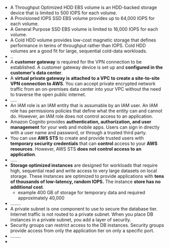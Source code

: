 
- A Throughput Optimized HDD EBS volume is an HDD-backed storage device that is limited to 500 IOPS for each volume.
- A Provisioned IOPS SSD EBS volume provides up to 64,000 IOPS for each volume.
- A General Purpose SSD EBS volume is limited to 16,000 IOPS for each volume.
- A Cold HDD volume provides low-cost magnetic storage that defines performance in terms of throughput rather than IOPS. Cold HDD volumes are a good fit for large, sequential cold-data workloads.
- ..
- A **customer gateway** is required for the VPN connection to be established. A customer gateway device is set up and **configured in the customer's data center**.
- A **virtual private gateway is attached to a VPC to create a site-to-site VPN connection to AWS**. You can accept private encrypted network traffic from an on-premises data center into your VPC without the need to traverse the open public internet.
- .....
- An IAM role is an IAM entity that is assumable by an IAM user. An IAM role has permissions policies that define what the entity can and cannot do. However, an IAM role does not control access to an application.
- Amazon Cognito provides **authentication, authorization, and user management** for your web and mobile apps. Users can sign in directly with a user name and password, or through a trusted third party.
- You can use **AWS STS** to create and provide trusted users with **temporary security credentials** that can **control** access to your **AWS resources**. However, AWS STS **does not control access to an application**.
- .....
- **Storage optimized instances** are designed for workloads that require high, sequential read and write access to very large datasets on local storage. These instances are optimized to provide applications with **tens of thousands of low-latency, random IOPS.** The instance **store has no additional cost**.
  - example  400 GB of storage for temporary data and required approximately 40,000 
- ........
- A private subnet is one component to use to secure the database tier. Internet traffic is not routed to a private subnet. When you place DB instances in a private subnet, you add a layer of security.
- Security groups can restrict access to the DB instances. Security groups provide access from only the application tier on only a specific port.
- ........
- 
